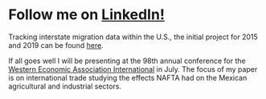 # Follow me on [LinkedIn!](https://www.linkedin.com/in/miguel-dominguez-81708925b/)
Tracking interstate migration data within the U.S., the initial project for 2015 and 2019 can be found [here](https://archonprim3.github.io/InterstatePop/Interstate-Final-Revision-MARKDOWN.html).

If all goes well I will be presenting at the 98th annual conference for the [Western Economic Association International](https://weai.org/conferences/view/13/98th-Annual-Conference) in July. The focus of my paper is on international trade studying the effects NAFTA had on the Mexican agricultural and industrial sectors.
